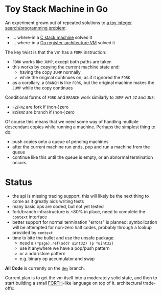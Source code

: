 # Toy Stack Machine in Go

An experiment grown out of repeated solutions to [a toy integer
search/programming problem][intsearch]:
- ... where-in a [C stack machine][intcstack] solved it
- ... where-in a [Go register-architecture VM][intgoreg] solved it

The key twist is that the vm has a `FORK` instruction:
- `FORK` works like `JUMP`, except both paths are taken
- this works by copying the current machine state and:
  - having the copy `JUMP` normally
  - while the original continues on, as if it ignored the `FORK`
- as a corollary, a `BRANCH` is like `FORK`, but the original machine makes the
  `JUMP` while the copy continues

Conditional forms of `FORK` and `BRANCH` work similarly to `JUMP` wrt `JZ` and
`JNZ`:
- `FZ`/`FNZ` are fork if (non-)zero
- `BZ`/`BNZ` are branch if (non-)zero

Of course this means that we need some way of handling multiple descendant
copies while running a machine. Perhaps the simplest thing to do:
- push copies onto a queue of pending machines
- after the current machine run ends, pop and run a machine from the queue
- continue like this until the queue is empty, or an abnormal termination occurs

# Status

- the api is missing tracing support, this will likely be the next
  thing to come as it greatly aids writing tests
- many basic ops are coded, but not yet tested
- fork/branch infrastructure is ~80% in place, need to complete the
  `context` interface
- better support for normal termination "errors" is planned:
  symbolication will be attempted for non-zero halt codes, probably
  through a lookup provided by `context`
- time to bite the bullet and use the unsafe package:
  - need a `(*page).ref(addr uint32) (p *uint32)`
  - use it anywhere we have a pop/push pattern
  - or a addr/store pattern
  - e.g. binary op accumulator and swap

**All Code** is currently on the [`dev`][dev] branch.

Current plan is to get the vm itself into a moderately solid state, and then to
start building a small [FORTH][forth]-like language on top of it.
architectural trade-offs:

[intsearch]: https://github.com/jcorbin/intsearch
[intcstack]: https://github.com/jcorbin/intsearch/tree/c_stack_machine_2015-11
[intgoreg]: https://github.com/jcorbin/intsearch/tree/go_2016-04
[dev]: (https://github.com/jcorbin/intsearch/tree/dev)
[forth]: https://en.wikipedia.org/wiki/Forth_(programming_language)
